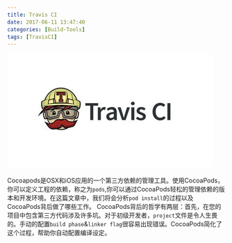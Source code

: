 ```yaml
---
title: Travis CI
date: 2017-06-11 13:47:40
categories: [Build-Tools]
tags: [TravisCI]
---
```


![clang](https://raw.githubusercontent.com/HaviLee/Blog-Images/master/Tech/travis.jpeg)

Cocoapods是OSX和iOS应用的一个第三方依赖的管理工具。使用CocoaPods，你可以定义工程的依赖，称之为`pods`,你可以通过CocoaPods轻松的管理依赖的版本和开发环境。在这篇文章中，我们将会分析`pod install`的过程以及CocoaPods背后做了哪些工作。
CocoaPods背后的哲学有两层：首先，在您的项目中包含第三方代码涉及许多坑。对于初级开发者，`project`文件是令人生畏的。手动的配置`build phase`&`linker flag`很容易出现错误。CocoaPods简化了这个过程，帮助你自动配置编译设定。
<!--more-->